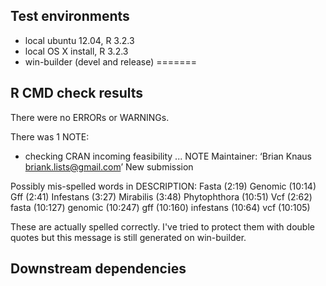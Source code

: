 ## Test environments
* local ubuntu 12.04, R 3.2.3
* local OS X install, R 3.2.3
* win-builder (devel and release)
=======


## R CMD check results
There were no ERRORs or WARNINGs. 


There was 1 NOTE:

* checking CRAN incoming feasibility ... NOTE
Maintainer: ‘Brian Knaus <briank.lists@gmail.com>’
New submission


Possibly mis-spelled words in DESCRIPTION:
  Fasta (2:19)
  Genomic (10:14)
  Gff (2:41)
  Infestans (3:27)
  Mirabilis (3:48)
  Phytophthora (10:51)
  Vcf (2:62)
  fasta (10:127)
  genomic (10:247)
  gff (10:160)
  infestans (10:64)
  vcf (10:105)
  
These are actually spelled correctly. I've tried to protect them with double quotes but this message is still generated on win-builder.  


## Downstream dependencies



